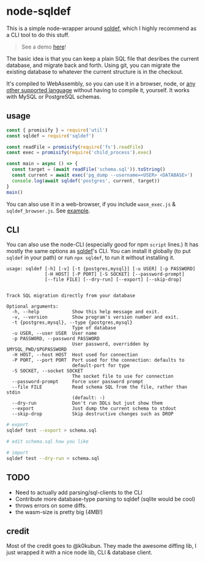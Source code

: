 # node-sqldef

This is a simple node-wrapper around [sqldef](https://github.com/k0kubun/sqldef), which I highly recommend as a CLI tool to do this stuff. 

> See a demo [here](http://konsumer.js.org/node-sqlde)!

The basic idea is that you can keep a plain SQL file that desribes the current database, and migrate back and forth. Using git, you can migrate the existing database to whatever the current structure is in the checkout.

It's compiled to WebAssembly, so you can use it in a browser, node, or [any other supported language](https://github.com/wasmerio/wasmer) without having to compile it, yourself. It works with MySQL or PostgreSQL schemas.

## usage

```js
const { promisify } = require('util')
const sqldef = require('sqldef')

const readFile = promisify(require('fs').readFile)
const exec = promisify(require('child_process').exec)

const main = async () => {
  const target = (await readFile('schema.sql')).toString()
  const current = await exec('pg_dump --username=<USER> <DATABASE>')
  console.log(await sqldef('postgres', current, target))
}
main()
```

You can also use it in a web-browser, if you include `wasm_exec.js` & `sqldef_browser.js`. See [example](./build/js-wasm/index.html).

## CLI

You can also use the node-CLI (especially good for npm `script` lines.) It has mostly the same options as [sqldef](https://github.com/k0kubun/sqldef)'s CLI. You can install it globally (to put `sqldef` in your path) or run `npx sqldef`, to run it without installing it.

```
usage: sqldef [-h] [-v] [-t {postgres,mysql}] [-u USER] [-p PASSWORD]
              [-H HOST] [-P PORT] [-S SOCKET] [--password-prompt]
              [--file FILE] [--dry-run] [--export] [--skip-drop]
              

Track SQL migration directly from your database

Optional arguments:
  -h, --help            Show this help message and exit.
  -v, --version         Show program's version number and exit.
  -t {postgres,mysql}, --type {postgres,mysql}
                        Type of database
  -u USER, --user USER  User name
  -p PASSWORD, --password PASSWORD
                        User password, overridden by $MYSQL_PWD/$PGPASSWORD
  -H HOST, --host HOST  Host used for connection
  -P PORT, --port PORT  Port used for the connection: defaults to 
                        default-port for type
  -S SOCKET, --socket SOCKET
                        The socket file to use for connection
  --password-prompt     Force user password prompt
  --file FILE           Read schema SQL from the file, rather than stdin 
                        (default: -)
  --dry-run             Don't run DDLs but just show them
  --export              Just dump the current schema to stdout
  --skip-drop           Skip destructive changes such as DROP
```

```bash
# export
sqldef test --export > schema.sql

# edit schema.sql how you like

# import
sqldef test --dry-run < schema.sql
```

## TODO

* Need to actually add parsing/sql-clients to the CLI
* Contribute more database-type parsing to sqldef (sqlite would be cool)
* throws errors on some diffs.
* the wasm-size is pretty big (4MB!)

## credit

Most of the credit goes to @k0kubun. They made the awesome diffing lib, I just wrapped it with a nice node lib, CLI & database client.